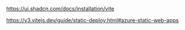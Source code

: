 https://ui.shadcn.com/docs/installation/vite

https://v3.vitejs.dev/guide/static-deploy.html#azure-static-web-apps
